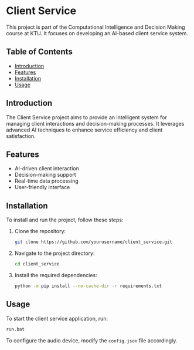 # Client Service

This project is part of the Computational Intelligence and Decision Making course at KTU. It focuses on developing an AI-based client service system.

## Table of Contents
- [Introduction](#introduction)
- [Features](#features)
- [Installation](#installation)
- [Usage](#usage)

## Introduction
The Client Service project aims to provide an intelligent system for managing client interactions and decision-making processes. It leverages advanced AI techniques to enhance service efficiency and client satisfaction.

## Features
- AI-driven client interaction
- Decision-making support
- Real-time data processing
- User-friendly interface

## Installation
To install and run the project, follow these steps:

1. Clone the repository:
    ```bash
    git clone https://github.com/yourusername/client_service.git
    ```
2. Navigate to the project directory:
    ```bash
    cd client_service
    ```
3. Install the required dependencies:
    ```bash
    python -m pip install --no-cache-dir -r requirements.txt
    ```

## Usage
To start the client service application, run:
```bash
run.bat
```

To configure the audio device, modify the `config.json` file accordingly.
